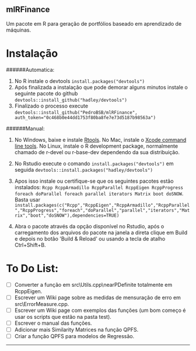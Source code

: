 mlRFinance
---
Um pacote em R para geração de portfólios baseado em aprendizado de máquinas. 


Instalação
===
######Automatica:
1. No R instale o devtools ```install.packages("devtools")```
2. Após finalizada a instalação que pode demorar alguns minutos instale o seguinte pacote do github ```devtools::install_github("hadley/devtools")```
3. Finalizado o processo execute ```devtools::install_github("PedroBSB/mlRFinance", auth_token="0c468b0e44dd1753f80ba8fe7e73d5187b98563a")```

######Manual:
1. No Windows, baixe e instale <a href="https://cran.r-project.org/bin/windows/Rtools/" target="_blank">Rtools</a>. 
No Mac, instale o <a href="https://developer.apple.com/xcode/features/" target="_blank">Xcode command line tools</a>.
No Linux, instale o R development package, normalmente chamado de r-devel ou r-base-dev dependendo da sua distribuição.

2. No Rstudio execute o comando ```install.packages("devtools")``` em seguida ```devtools::install.packages("hadley/devtools")```

3. Apos isso instale ou certifique-se que os seguintes pacotes estão instalados: ```Rcpp RcppArmadillo RcppParallel RcppEigen RcppProgress foreach doParallel foreach parallel iterators Matrix boot doSNOW```. Basta usar ```install.packages(c("Rcpp","RcppEigen","RcppArmadillo","RcppParallel","RcppProgress","foreach","doParallel","parallel","iterators","Matrix","boot","doSNOW"),dependencies=TRUE)```

4. Abra o pacote através da opção disponível no Rstudio, após o carregamento dos arquivos do pacote na janela a direta clique em Build e depois no botão 'Build & Reload' ou usando a tecla de atalho Ctrl+Shift+B.

To Do List:
===
- [ ] Converter a função em src\Utils.cpp\nearPDefinite totalmente em RcppEigen.
- [ ] Escrever um Wiki page sobre as medidas de mensuração de erro em src\ErrorMeasure.cpp.
- [ ] Escrever um Wiki page com exemplos das funções (um bom começo é usar os scripts que estão na pasta test).
- [ ] Escrever o manual das funções.
- [ ] Adicionar mais Similarity Matrices na função QPFS.
- [ ] Criar a função QPFS para modelos de Regressão.

-----
